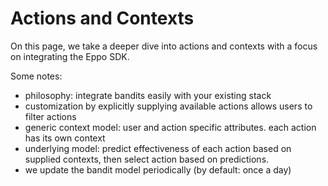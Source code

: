 # Actions and Contexts

On this page, we take a deeper dive into actions and contexts with a focus on integrating the Eppo SDK.


Some notes:

- philosophy: integrate bandits easily with your existing stack
- customization by explicitly supplying available actions
    allows users to filter actions
- generic context model: user and action specific attributes. 
    each action has its own context
- underlying model: predict effectiveness of each action based on supplied contexts, then select action based on predictions.
- we update the bandit model periodically (by default: once a day)




